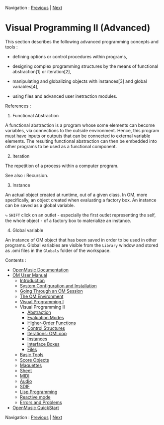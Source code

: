 
Navigation : [Previous](DeadBox "page précédente\(Dead Boxes\)") |
[Next](Abstraction "Next\(Abstraction\)")


# Visual Programming II (Advanced)

This section describes the following advanced programming concepts and tools :

  * defining options or control procedures within programs,

  * designing complex programming structures by the means of functional abstraction[1] or iteration[2],

  * manipulating and globalizing objects with instances[3] and global variables[4],

  * using files and advanced user inetraction modules.

References :

  1. Functional Abstraction

A functional abstraction is a program whose some elements can become
variables, via connections to the outside environment. Hence, this program
must have inputs or outputs that can be connected to external variable
elements. The resulting functional abstraction can then be embedded into other
programs to be used as a functional component.

  2. Iteration

The repetition of a process within a computer program.

See also : Recursion.

  3. Instance

An actual object created at runtime, out of a given class. In OM, more
specifically, an object created when evaluating a factory box. An instance can
be saved as a global variable.

⤷ `SHIFT` click on an outlet - especially the first outlet representing the
self, the whole object - of a factory box to materialize an instance.

  4. Global variable

An instance of OM object that has been saved in order to be used in other
programs. Global variables are visible from the `Library` window and stored as
.omi files in the `Globals` folder of the workspace.

Contents :

  * [OpenMusic Documentation](OM-Documentation)
  * [OM User Manual](OM-User-Manual)
    * [Introduction](00-Contents)
    * [System Configuration and Installation](Installation)
    * [Going Through an OM Session](Goingthrough)
    * [The OM Environment](Environment)
    * [Visual Programming I](BasicVisualProgramming)
    * Visual Programming II
      * [Abstraction](Abstraction)
      * [Evaluation Modes](EvalModes)
      * [Higher-Order Functions](HighOrder)
      * [Control Structures](Control)
      * [Iterations: OMLoop](OMLoop)
      * [Instances](Instances)
      * [Interface Boxes](InterfaceBoxes)
      * [Files](Files)
    * [Basic Tools](BasicObjects)
    * [Score Objects](ScoreObjects)
    * [Maquettes](Maquettes)
    * [Sheet](Sheet)
    * [MIDI](MIDI)
    * [Audio](Audio)
    * [SDIF](SDIF)
    * [Lisp Programming](Lisp)
    * [Reactive mode](Reactive)
    * [Errors and Problems](errors)
  * [OpenMusic QuickStart](QuickStart-Chapters)

Navigation : [Previous](DeadBox "page précédente\(Dead Boxes\)") |
[Next](Abstraction "Next\(Abstraction\)")

